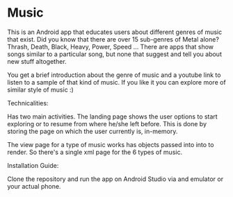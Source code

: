 # Music

This is an Android app that educates users about different genres of music that exist. Did you know that there are over 15 sub-genres of Metal alone? Thrash, Death, Black, Heavy, Power, Speed ...
There are apps that show songs similar to a particular song, but none that suggest and tell you about new stuff altogether.

You get a brief introduction about the genre of music and a youtube link to listen to a sample of that kind of music.
If you like it you can explore more of similar style of music :)

Technicalities:

Has two main activities. The landing page shows the user options to start exploring or to resume from where he/she left before.
This is done by storing the page on which the user currently is, in-memory.

The view page for a type of music works has objects passed into into to render. So there's a single xml page for the 6 types of music.

Installation Guide:

Clone the repository and run the app on Android Studio via and emulator or your actual phone.
